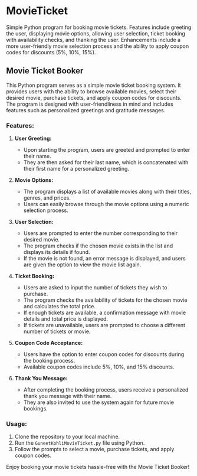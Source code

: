 # MovieTicket
Simple Python program for booking movie tickets. Features include greeting the user, displaying movie options, allowing user selection, ticket booking with availability checks, and thanking the user. Enhancements include a more user-friendly movie selection process and the ability to apply coupon codes for discounts (5%, 10%, 15%). 

## Movie Ticket Booker

This Python program serves as a simple movie ticket booking system. It provides users with the ability to browse available movies, select their desired movie, purchase tickets, and apply coupon codes for discounts. The program is designed with user-friendliness in mind and includes features such as personalized greetings and gratitude messages.

### Features:

1. **User Greeting:**
   - Upon starting the program, users are greeted and prompted to enter their name.
   - They are then asked for their last name, which is concatenated with their first name for a personalized greeting.

2. **Movie Options:**
   - The program displays a list of available movies along with their titles, genres, and prices.
   - Users can easily browse through the movie options using a numeric selection process.

3. **User Selection:**
   - Users are prompted to enter the number corresponding to their desired movie.
   - The program checks if the chosen movie exists in the list and displays its details if found.
   - If the movie is not found, an error message is displayed, and users are given the option to view the movie list again.

4. **Ticket Booking:**
   - Users are asked to input the number of tickets they wish to purchase.
   - The program checks the availability of tickets for the chosen movie and calculates the total price.
   - If enough tickets are available, a confirmation message with movie details and total price is displayed.
   - If tickets are unavailable, users are prompted to choose a different number of tickets or movie.

5. **Coupon Code Acceptance:**
   - Users have the option to enter coupon codes for discounts during the booking process.
   - Available coupon codes include 5%, 10%, and 15% discounts.

6. **Thank You Message:**
   - After completing the booking process, users receive a personalized thank you message with their name.
   - They are also invited to use the system again for future movie bookings.

### Usage:

1. Clone the repository to your local machine.
2. Run the `GuneetKohliMovieTicket.py` file using Python.
3. Follow the prompts to select a movie, purchase tickets, and apply coupon codes.

Enjoy booking your movie tickets hassle-free with the Movie Ticket Booker!
